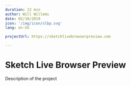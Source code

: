 ```yaml
---
duration: 12 min
author: Will Willems
date: 02/10/2019
icon: '/img/icon/slbp.svg'
lang: en-US

projectUrl: https://sketchlivebrowserpreview.com

---
```


# Sketch Live Browser Preview

Description of the project